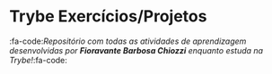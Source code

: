 # Trybe Exercícios/Projetos

:fa-code:*Repositório com todas as atividades de aprendizagem desenvolvidas por **Fioravante Barbosa Chiozzi** enquanto estuda na Trybe!*:fa-code:
